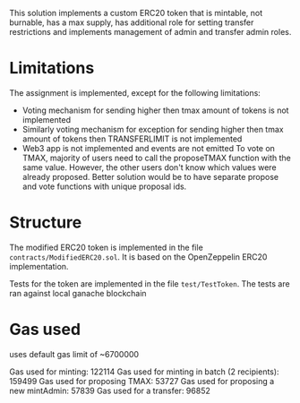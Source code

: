 This solution implements a custom ERC20 token that is mintable, not burnable, has a max supply, has additional role for setting transfer restrictions and implements management of admin and transfer admin roles. 

# Limitations
The assignment is implemented, except for the following limitations:
- Voting mechanism for sending higher then tmax amount of tokens is not implemented
- Similarly voting mechanism for exception for sending higher then tmax amount of tokens then TRANSFERLIMIT is not implemented
- Web3 app is not implemented and events are not emitted 
To vote on TMAX, majority of users need to call the proposeTMAX function with the same value. However, the other users don't know which values were already proposed. Better solution would be to have separate propose and vote functions with unique proposal ids.

# Structure
The modified ERC20 token is implemented in the file `contracts/ModifiedERC20.sol`. It is based on the OpenZeppelin ERC20 implementation.

Tests for the token are implemented in the file `test/TestToken`. The tests are ran against local ganache blockchain

# Gas used
uses default gas limit of ~6700000

Gas used for minting: 122114
Gas used for minting in batch (2 recipients): 159499
Gas used for proposing TMAX: 53727
Gas used for proposing a new mintAdmin: 57839
Gas used for a transfer: 96852


